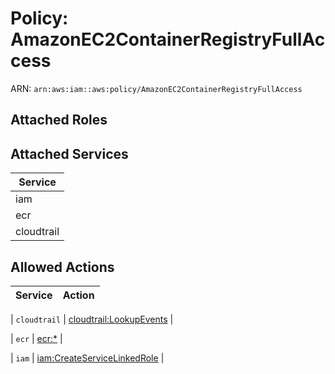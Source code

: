 # Policy: AmazonEC2ContainerRegistryFullAccess

ARN: `arn:aws:iam::aws:policy/AmazonEC2ContainerRegistryFullAccess`

## Attached Roles

## Attached Services

| Service |
|---------|
| iam |
| ecr |
| cloudtrail |

## Allowed Actions

| Service | Action |
|:-------:|--------|

| `cloudtrail` | [cloudtrail:LookupEvents](../actions.md#cloudtrail:lookupevents) |

| `ecr` | [ecr:*](../actions.md#ecr:all) |

| `iam` | [iam:CreateServiceLinkedRole](../actions.md#iam:createservicelinkedrole) |

